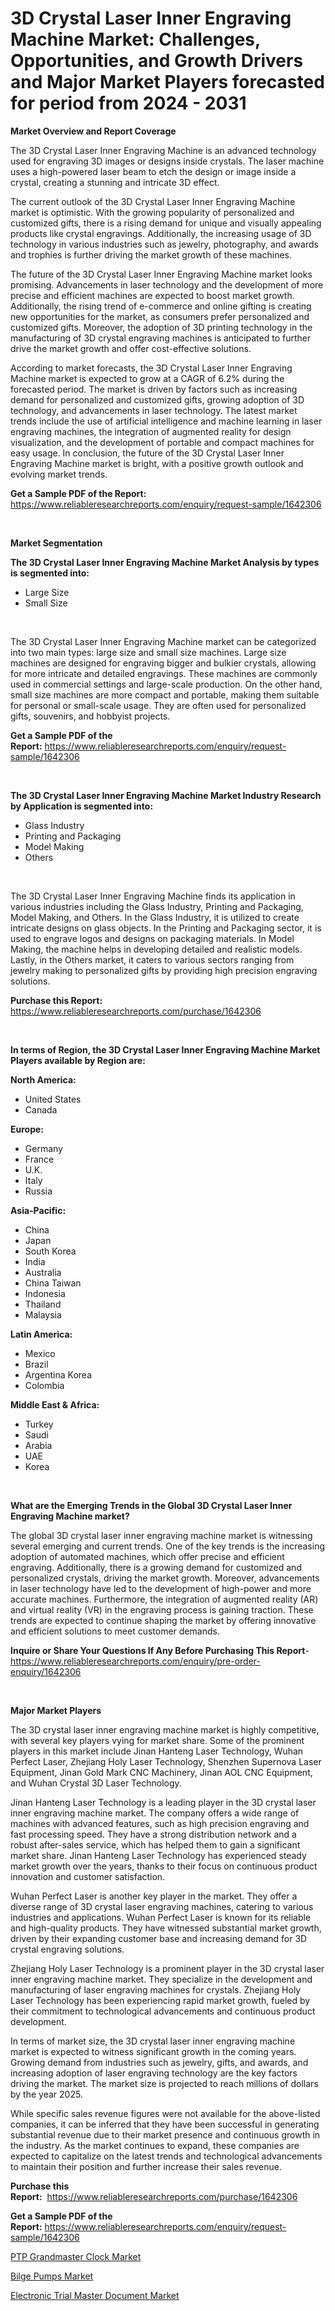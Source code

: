 <p><h1>3D Crystal Laser Inner Engraving Machine Market: Challenges, Opportunities, and Growth Drivers and Major Market Players forecasted for period from 2024 - 2031</h1></p><p><strong>Market Overview and Report Coverage</strong></p>
<p><p>The 3D Crystal Laser Inner Engraving Machine is an advanced technology used for engraving 3D images or designs inside crystals. The laser machine uses a high-powered laser beam to etch the design or image inside a crystal, creating a stunning and intricate 3D effect.</p><p>The current outlook of the 3D Crystal Laser Inner Engraving Machine market is optimistic. With the growing popularity of personalized and customized gifts, there is a rising demand for unique and visually appealing products like crystal engravings. Additionally, the increasing usage of 3D technology in various industries such as jewelry, photography, and awards and trophies is further driving the market growth of these machines.</p><p>The future of the 3D Crystal Laser Inner Engraving Machine market looks promising. Advancements in laser technology and the development of more precise and efficient machines are expected to boost market growth. Additionally, the rising trend of e-commerce and online gifting is creating new opportunities for the market, as consumers prefer personalized and customized gifts. Moreover, the adoption of 3D printing technology in the manufacturing of 3D crystal engraving machines is anticipated to further drive the market growth and offer cost-effective solutions.</p><p>According to market forecasts, the 3D Crystal Laser Inner Engraving Machine market is expected to grow at a CAGR of 6.2% during the forecasted period. The market is driven by factors such as increasing demand for personalized and customized gifts, growing adoption of 3D technology, and advancements in laser technology. The latest market trends include the use of artificial intelligence and machine learning in laser engraving machines, the integration of augmented reality for design visualization, and the development of portable and compact machines for easy usage. In conclusion, the future of the 3D Crystal Laser Inner Engraving Machine market is bright, with a positive growth outlook and evolving market trends.</p></p>
<p><strong>Get a Sample PDF of the Report:</strong> <a href="https://www.reliableresearchreports.com/enquiry/request-sample/1642306">https://www.reliableresearchreports.com/enquiry/request-sample/1642306</a></p>
<p>&nbsp;</p>
<p><strong>Market Segmentation</strong></p>
<p><strong>The 3D Crystal Laser Inner Engraving Machine Market Analysis by types is segmented into:</strong></p>
<p><ul><li>Large Size</li><li>Small Size</li></ul></p>
<p>&nbsp;</p>
<p><p>The 3D Crystal Laser Inner Engraving Machine market can be categorized into two main types: large size and small size machines. Large size machines are designed for engraving bigger and bulkier crystals, allowing for more intricate and detailed engravings. These machines are commonly used in commercial settings and large-scale production. On the other hand, small size machines are more compact and portable, making them suitable for personal or small-scale usage. They are often used for personalized gifts, souvenirs, and hobbyist projects.</p></p>
<p><strong>Get a Sample PDF of the Report:</strong>&nbsp;<a href="https://www.reliableresearchreports.com/enquiry/request-sample/1642306">https://www.reliableresearchreports.com/enquiry/request-sample/1642306</a></p>
<p>&nbsp;</p>
<p><strong>The 3D Crystal Laser Inner Engraving Machine Market Industry Research by Application is segmented into:</strong></p>
<p><ul><li>Glass Industry</li><li>Printing and Packaging</li><li>Model Making</li><li>Others</li></ul></p>
<p>&nbsp;</p>
<p><p>The 3D Crystal Laser Inner Engraving Machine finds its application in various industries including the Glass Industry, Printing and Packaging, Model Making, and Others. In the Glass Industry, it is utilized to create intricate designs on glass objects. In the Printing and Packaging sector, it is used to engrave logos and designs on packaging materials. In Model Making, the machine helps in developing detailed and realistic models. Lastly, in the Others market, it caters to various sectors ranging from jewelry making to personalized gifts by providing high precision engraving solutions.</p></p>
<p><strong>Purchase this Report:</strong>&nbsp; <a href="https://www.reliableresearchreports.com/purchase/1642306">https://www.reliableresearchreports.com/purchase/1642306</a></p>
<p>&nbsp;</p>
<p><strong>In terms of Region, the 3D Crystal Laser Inner Engraving Machine Market Players available by Region are:</strong></p>
<p>
    <p> <strong> North America: </strong>
        <ul>
            <li>United States</li>
            <li>Canada</li>
        </ul>
        </p> 
    <p> <strong> Europe: </strong>
        <ul>
            <li>Germany</li>
            <li>France</li>
            <li>U.K.</li>
            <li>Italy</li>
            <li>Russia</li>
        </ul>
        </p> 
    <p> <strong> Asia-Pacific: </strong>
        <ul>
            <li>China</li>
            <li>Japan</li>
            <li>South Korea</li>
            <li>India</li>
            <li>Australia</li>
            <li>China Taiwan</li>
            <li>Indonesia</li>
            <li>Thailand</li>
            <li>Malaysia</li>
        </ul>
        </p> 
    <p> <strong> Latin America: </strong>
        <ul>
            <li>Mexico</li>
            <li>Brazil</li>
            <li>Argentina Korea</li>
            <li>Colombia</li>
        </ul>
        </p> 
    <p> <strong> Middle East & Africa: </strong>
        <ul>
            <li>Turkey</li>
            <li>Saudi</li>
            <li>Arabia</li>
            <li>UAE</li>
            <li>Korea</li>
        </ul>
    </p>
    </p>
<p>&nbsp;</p>
<p><strong>What are the Emerging Trends in the Global 3D Crystal Laser Inner Engraving Machine market?</strong></p>
<p><p>The global 3D crystal laser inner engraving machine market is witnessing several emerging and current trends. One of the key trends is the increasing adoption of automated machines, which offer precise and efficient engraving. Additionally, there is a growing demand for customized and personalized crystals, driving the market growth. Moreover, advancements in laser technology have led to the development of high-power and more accurate machines. Furthermore, the integration of augmented reality (AR) and virtual reality (VR) in the engraving process is gaining traction. These trends are expected to continue shaping the market by offering innovative and efficient solutions to meet customer demands.</p></p>
<p><strong>Inquire or Share Your Questions If Any Before Purchasing This Report</strong>- <a href="https://www.reliableresearchreports.com/enquiry/pre-order-enquiry/1642306">https://www.reliableresearchreports.com/enquiry/pre-order-enquiry/1642306</a></p>
<p>&nbsp;</p>
<p><strong>Major Market Players</strong></p>
<p><p>The 3D crystal laser inner engraving machine market is highly competitive, with several key players vying for market share. Some of the prominent players in this market include Jinan Hanteng Laser Technology, Wuhan Perfect Laser, Zhejiang Holy Laser Technology, Shenzhen Supernova Laser Equipment, Jinan Gold Mark CNC Machinery, Jinan AOL CNC Equipment, and Wuhan Crystal 3D Laser Technology.</p><p>Jinan Hanteng Laser Technology is a leading player in the 3D crystal laser inner engraving machine market. The company offers a wide range of machines with advanced features, such as high precision engraving and fast processing speed. They have a strong distribution network and a robust after-sales service, which has helped them to gain a significant market share. Jinan Hanteng Laser Technology has experienced steady market growth over the years, thanks to their focus on continuous product innovation and customer satisfaction.</p><p>Wuhan Perfect Laser is another key player in the market. They offer a diverse range of 3D crystal laser engraving machines, catering to various industries and applications. Wuhan Perfect Laser is known for its reliable and high-quality products. They have witnessed substantial market growth, driven by their expanding customer base and increasing demand for 3D crystal engraving solutions.</p><p>Zhejiang Holy Laser Technology is a prominent player in the 3D crystal laser inner engraving machine market. They specialize in the development and manufacturing of laser engraving machines for crystals. Zhejiang Holy Laser Technology has been experiencing rapid market growth, fueled by their commitment to technological advancements and continuous product development.</p><p>In terms of market size, the 3D crystal laser inner engraving machine market is expected to witness significant growth in the coming years. Growing demand from industries such as jewelry, gifts, and awards, and increasing adoption of laser engraving technology are the key factors driving the market. The market size is projected to reach millions of dollars by the year 2025.</p><p>While specific sales revenue figures were not available for the above-listed companies, it can be inferred that they have been successful in generating substantial revenue due to their market presence and continuous growth in the industry. As the market continues to expand, these companies are expected to capitalize on the latest trends and technological advancements to maintain their position and further increase their sales revenue.</p></p>
<p><strong>Purchase this Report:</strong>&nbsp;&nbsp;<a href="https://www.reliableresearchreports.com/purchase/1642306">https://www.reliableresearchreports.com/purchase/1642306</a></p>
<p></p>
<p><strong>Get a Sample PDF of the Report:</strong>&nbsp;<a href="https://www.reliableresearchreports.com/enquiry/request-sample/1642306">https://www.reliableresearchreports.com/enquiry/request-sample/1642306</a></p>
<p><p><a href="https://github.com/mahnoor2003/Market-Research-Report-List-2/blob/main/ptp-grandmaster-clock-market.md">PTP Grandmaster Clock Market</a></p><p><a href="https://github.com/marloy8/Market-Research-Report-List-2/blob/main/bilge-pumps-market.md">Bilge Pumps Market</a></p><p><a href="https://medium.com/@jessicajones1965/electronic-trial-master-document-market-the-key-to-successful-business-strategy-forecast-till-2030-538183a19d78">Electronic Trial Master Document Market</a></p></p>